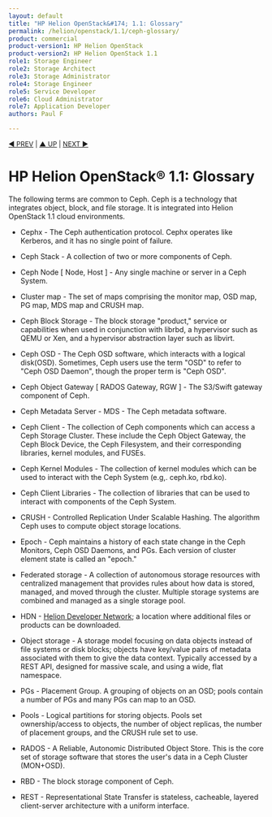 ```yaml
---
layout: default
title: "HP Helion OpenStack&#174; 1.1: Glossary"
permalink: /helion/openstack/1.1/ceph-glossary/
product: commercial
product-version1: HP Helion OpenStack
product-version2: HP Helion OpenStack 1.1
role1: Storage Engineer
role2: Storage Architect 
role3: Storage Administrator 
role4: Storage Engineer
role5: Service Developer 
role6: Cloud Administrator 
role7: Application Developer 
authors: Paul F

---
```

<!--PUBLISHED-->


<script>

function PageRefresh {
onLoad="window.refresh"
}

PageRefresh();

</script>

<p style="font-size: small;"> <a href=" /helion/openstack/1.1/ceph-troubleshooting/">&#9664; PREV</a> | <a href=" /helion/openstack/1.1/services/ceph/">&#9650; UP</a> | <a href="/helion/openstack/1.1/ceph-related-topics/">NEXT &#9654;</a> </p>


# HP Helion OpenStack&#174; 1.1: Glossary
The following terms are common to Ceph. Ceph is a technology that integrates object, block, and file storage. It is integrated into Helion OpenStack 1.1 cloud environments. 

* Cephx - The Ceph authentication protocol. Cephx operates like Kerberos, and it has no single point of failure.

* Ceph Stack - A collection of two or more components of Ceph.

* Ceph Node [ Node, Host ] - Any single machine or server in a Ceph System.

* Cluster map - The set of maps comprising the monitor map, OSD map, PG map, MDS map and CRUSH map.

* Ceph Block Storage - The block storage "product," service or capabilities when used in conjunction with librbd, a hypervisor such as QEMU or Xen, and a hypervisor abstraction layer such as libvirt.

* Ceph OSD - The Ceph OSD software, which interacts with a logical disk(OSD). Sometimes, Ceph users use the term "OSD" to refer to "Ceph OSD Daemon", though the proper term is "Ceph OSD".

* Ceph Object Gateway [ RADOS Gateway, RGW ] - The S3/Swift gateway component of Ceph.

* Ceph Metadata Server - MDS - The Ceph metadata software.

* Ceph Client - The collection of Ceph components which can access a Ceph Storage Cluster. These include the Ceph Object Gateway, the Ceph Block Device, the Ceph Filesystem, and their corresponding libraries, kernel modules, and FUSEs.

* Ceph Kernel Modules - The collection of kernel modules which can be used to interact with the Ceph System (e.g,. ceph.ko, rbd.ko).

* Ceph Client Libraries - The collection of libraries that can be used to interact with components of the Ceph System.

* CRUSH - Controlled Replication Under Scalable Hashing. The algorithm Ceph uses to compute object storage locations.

* Epoch - Ceph maintains a history of each state change in the Ceph Monitors, Ceph OSD Daemons, and PGs. Each version of cluster element state is called an "epoch."

* Federated storage - A collection of autonomous storage resources with centralized management that provides rules about how data is stored, managed, and moved through the cluster. Multiple storage systems are combined and managed as a single storage pool.

* HDN - [Helion Developer Network](https://helion.hpwsportal.com); a location where additional files or products can be downloaded.

* Object storage - A storage model focusing on data objects instead of file systems or disk blocks; objects have key/value pairs of metadata associated with them to give the data context. Typically accessed by a REST API, designed for massive scale, and using a wide, flat namespace.

* PGs - Placement Group. A grouping of objects on an OSD; pools contain a number of PGs and many PGs can map to an OSD.

* Pools - Logical partitions for storing objects. Pools set ownership/access to objects, the number of object replicas, the number of placement groups, and the CRUSH rule set to use.

* RADOS - A Reliable, Autonomic Distributed Object Store. This is the core set of storage software that stores the user's data in a Ceph Cluster (MON+OSD).

* RBD - The block storage component of Ceph.

* REST - Representational State Transfer is stateless, cacheable, layered client-server architecture with a uniform interface.

